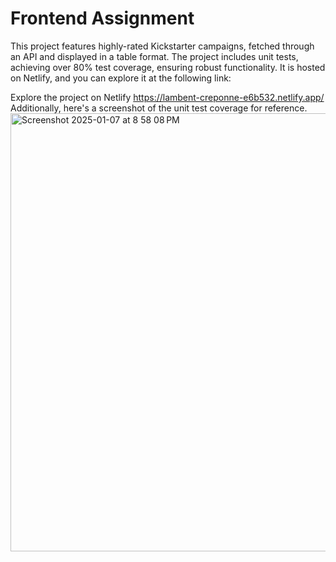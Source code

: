 # Frontend Assignment

This project features highly-rated Kickstarter campaigns, fetched through an API and displayed in a table format. The project includes unit tests, achieving over 80% test coverage, ensuring robust functionality. It is hosted on Netlify, and you can explore it at the following link:

Explore the project on Netlify
https://lambent-creponne-e6b532.netlify.app/
Additionally, here's a screenshot of the unit test coverage for reference.
<img width="701" alt="Screenshot 2025-01-07 at 8 58 08 PM" src="https://github.com/user-attachments/assets/f35fcb21-ac77-4371-b6ff-16ffbfe81adf" />

